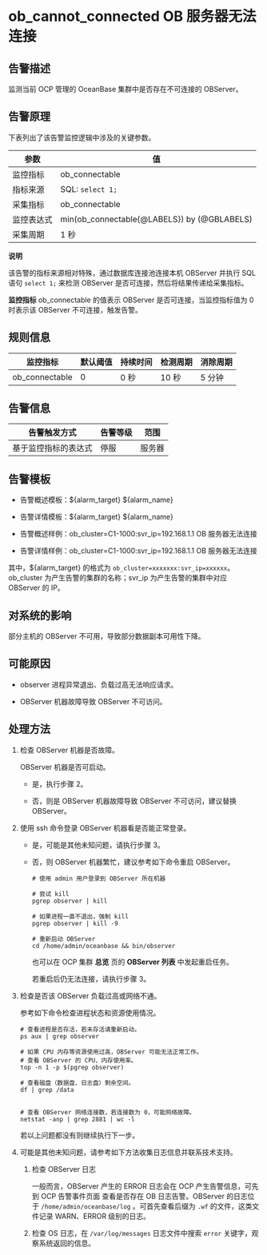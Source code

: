 ob_cannot_connected OB 服务器无法连接
===================================================



**告警描述**
-----------------------------

监测当前 OCP 管理的 OceanBase 集群中是否存在不可连接的 OBServer。

告警原理
-------------------------

下表列出了该告警监控逻辑中涉及的关键参数。


|  参数   |                      值                      |
|-------|---------------------------------------------|
| 监控指标  | ob_connectable                              |
| 指标来源  | SQL: `select 1;`                            |
| 采集指标  | ob_connectable                              |
| 监控表达式 | min(ob_connectable{@LABELS}) by (@GBLABELS) |
| 采集周期  | 1 秒                                         |


**说明**



该告警的指标来源相对特殊，通过数据库连接池连接本机 OBServer 并执行 SQL 语句 `select 1;` 来检测 OBServer 是否可连接，然后将结果传递给采集指标。

**监控指标** ob_connectable 的值表示 OBServer 是否可连接，当监控指标值为 0 时表示该 OBServer 不可连接，触发告警。

**规则信息**
-----------------------------



|      监控指标      | 默认阈值 | 持续时间 |         检测周期         | 消除周期 |
|----------------|------|------|----------------------|------|
| ob_connectable | 0    | 0 秒  | 10 秒 | 5 分钟 |



**告警信息**
-----------------------------



|   告警触发方式   | 告警等级 | 范围  |
|------------|------|-----|
| 基于监控指标的表达式 | 停服   | 服务器 |



**告警模板**
-----------------------------

* 告警概述模板：${alarm_target} ${alarm_name}



* 告警详情模板：${alarm_target} ${alarm_name}



* 告警概述样例：ob_cluster=C1-1000:svr_ip=192.168.1.1 OB 服务器无法连接



* 告警详情样例：ob_cluster=C1-1000:svr_ip=192.168.1.1 OB 服务器无法连接






其中，${alarm_target} 的格式为 `ob_cluster=xxxxxxx:svr_ip=xxxxxx`。ob_cluster 为产生告警的集群的名称；svr_ip 为产生告警的集群中对应 OBServer 的 IP。

**对系统的影响**
-------------------------------

部分主机的 OBServer 不可用，导致部分数据副本可用性下降。

**可能原因**
-----------------------------

* observer 进程异常退出、负载过高无法响应请求。



* OBServer 机器故障导致 OBServer 不可访问。






**处理方法**
-----------------------------

1. 检查 OBServer 机器是否故障。

   OBServer 机器是否可启动。
   * 是，执行步骤 2。



   * 否，则是 OBServer 机器故障导致 OBServer 不可访问，建议替换 OBServer。






2. 使用 ssh 命令登录 OBServer 机器看是否能正常登录。

   * 是，可能是其他未知问题，请执行步骤 3。



   * 否，则 OBServer 机器繁忙，建议参考如下命令重启 OBServer。

     ```unknow
     # 使用 admin 用户登录到 OBServer 所在机器

     # 尝试 kill
     pgrep observer | kill

     # 如果进程一直不退出，强制 kill
     pgrep observer | kill -9

     # 重新启动 OBServer
     cd /home/admin/oceanbase && bin/observer
     ```



     也可以在 OCP 集群 **总览** 页的 **OBServer 列表** 中发起重启任务。

     若重启后仍无法连接，请执行步骤 3。





3. 检查是否该 OBServer 负载过高或网络不通。

   参考如下命令检查进程状态和资源使用情况。

   ```unknow
   # 查看进程是否存活，若未存活请重新启动。
   ps aux | grep observer

   # 如果 CPU 内存等资源使用过高，OBServer 可能无法正常工作。
   # 查看 OBServer 的 CPU、内存使用率。
   top -n 1 -p $(pgrep observer)

   # 查看磁盘（数据盘、日志盘）剩余空间。
   df | grep /data


   # 查看 OBServer 网络连接数，若连接数为 0，可能网络故障。
   netstat -anp | grep 2881 | wc -l
   ```



   若以上问题都没有则继续执行下一步。


4. 可能是其他未知问题，请参考如下方法收集日志信息并联系技术支持。

   1. 检查 OBServer 日志

      一般而言，OBServer 产生的 ERROR 日志会在 OCP 产生告警信息，可先到 OCP 告警事件页面 查看是否存在 OB 日志告警。OBServer 的日志位于 `/home/admin/oceanbase/log` 。可首先查看后缀为 `.wf` 的文件，这类文件记录 WARN、ERROR 级别的日志。


   2. 检查 OS 日志，在 `/var/log/messages` 日志文件中搜索 `error` 关键字，观察系统返回的信息。
